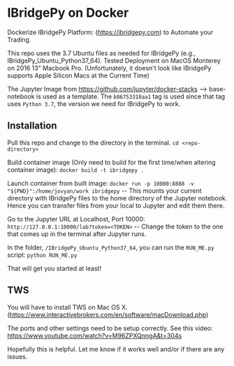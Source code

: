 # IBridgePy on Docker 

Dockerize IBridgePy Platform: (https://ibridgepy.com) to Automate your Trading.

This repo uses the 3.7 Ubuntu files as needed for IBridgePy (e.g., IBridgePy_Ubuntu_Python37_64). Tested Deployment on MacOS Monterey on 2016 13" Macbook Pro. (Unfortunately, it doesn't look like IBridgePy supports Apple Silicon Macs at the Current Time)

The Jupyter Image from https://github.com/jupyter/docker-stacks --> base-notebook is used as a template. The `b86753318aa1` tag is used since that tag uses `Python 3.7`, the version we need for IBridgePy to work.

## Installation

 Pull this repo and change to the directory in the terminal.
 ```cd <repo-directory>```

 Build container image (Only need to build for the first time/when altering container image):
 ```docker build -t ibridgepy .```

 Launch container from built image:
 ```docker run -p 10000:8888 -v "${PWD}":/home/jovyan/work ibridgepy```
-- This mounts your current directory with IBridgePy files to the home directory of the Jupyter notebook. Hence you can transfer files from your local to Jupyter and edit them there.

Go to the Jupyter URL at Localhost, Port 10000:
```http://127.0.0.1:10000/lab?token=<TOKEN>```
-- Change the token to the one that comes up in the terminal after Jupyter runs.

In the folder, `/IBridgePy_Ubuntu_Python37_64`, you can run the `RUN_ME.py` script:
`python RUN_ME.py`

That will get you started at least!

## TWS
You will have to install TWS on Mac OS X. (https://www.interactivebrokers.com/en/software/macDownload.php)

The ports and other settings need to be setup correctly. See this video: https://www.youtube.com/watch?v=M96ZPXQnngA&t=304s

Hopefully this is helpful. Let me know if it works well and/or if there are any issues.
